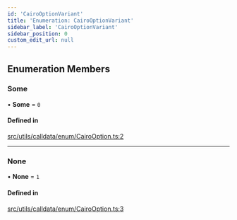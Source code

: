 ```yaml
---
id: 'CairoOptionVariant'
title: 'Enumeration: CairoOptionVariant'
sidebar_label: 'CairoOptionVariant'
sidebar_position: 0
custom_edit_url: null
---
```


## Enumeration Members

### Some

• **Some** = `0`

#### Defined in

[src/utils/calldata/enum/CairoOption.ts:2](https://github.com/starknet-io/starknet.js/blob/v5.24.3/src/utils/calldata/enum/CairoOption.ts#L2)

---

### None

• **None** = `1`

#### Defined in

[src/utils/calldata/enum/CairoOption.ts:3](https://github.com/starknet-io/starknet.js/blob/v5.24.3/src/utils/calldata/enum/CairoOption.ts#L3)
